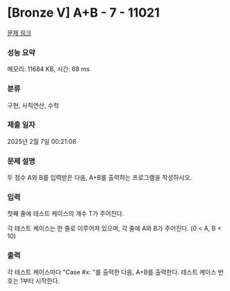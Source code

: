 # [Bronze V] A+B - 7 - 11021 

[문제 링크](https://www.acmicpc.net/problem/11021) 

### 성능 요약

메모리: 11684 KB, 시간: 68 ms

### 분류

구현, 사칙연산, 수학

### 제출 일자

2025년 2월 7일 00:21:08

### 문제 설명

<p>두 정수 A와 B를 입력받은 다음, A+B를 출력하는 프로그램을 작성하시오.</p>

### 입력 

 <p>첫째 줄에 테스트 케이스의 개수 T가 주어진다.</p>

<p>각 테스트 케이스는 한 줄로 이루어져 있으며, 각 줄에 A와 B가 주어진다. (0 < A, B < 10)</p>

### 출력 

 <p>각 테스트 케이스마다 "Case #x: "를 출력한 다음, A+B를 출력한다. 테스트 케이스 번호는 1부터 시작한다.</p>

